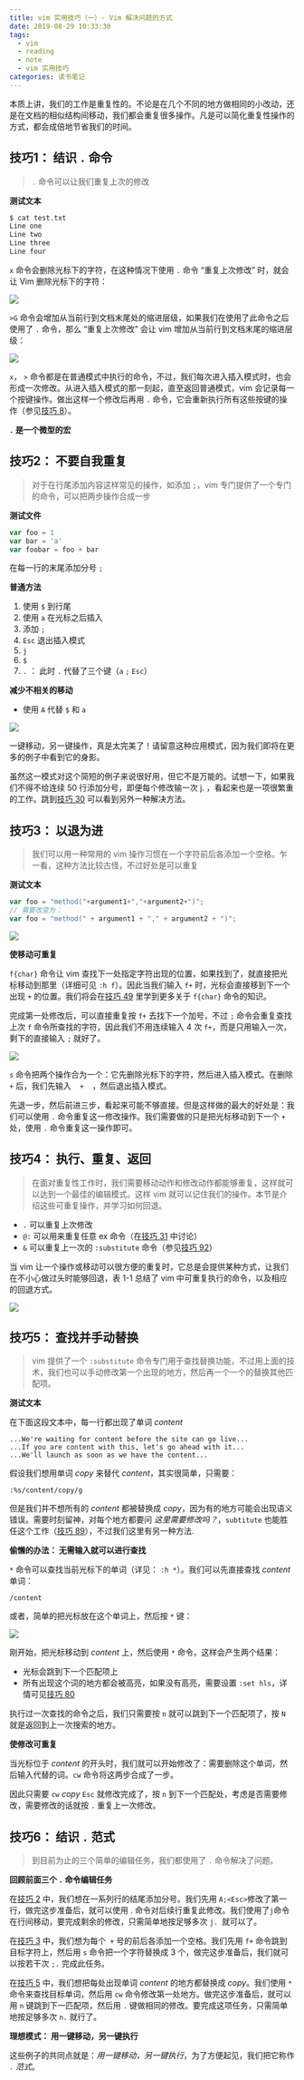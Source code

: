 ```yaml
---
title: vim 实用技巧（一）- Vim 解决问题的方式
date: 2019-08-29 10:33:30
tags: 
  - vim
  - reading
  - note
  - vim 实用技巧
categories: 读书笔记
---
```


本质上讲，我们的工作是重复性的。不论是在几个不同的地方做相同的小改动，还是在文档的相似结构间移动，我们都会重复很多操作。凡是可以简化重复性操作的方式，都会成倍地节省我们的时间。

<!--more-->

## 技巧1： 结识  `.` 命令

> `.` 命令可以让我们重复上次的修改

**测试文本**

```bash
$ cat test.txt
Line one
Line two
Line three
Line four
```

`x` 命令会删除光标下的字符，在这种情况下使用 `.` 命令 “重复上次修改” 时，就会让 Vim 删除光标下的字符：

![](https://github.com/Joker764/joker764.github.io/blob/src/images/vim/1-1.png?raw=true)

`>G` 命令会增加从当前行到文档末尾处的缩进层级，如果我们在使用了此命令之后使用了 `.` 命令，那么 “重复上次修改” 会让 vim 增加从当前行到文档末尾的缩进层级：

![](https://github.com/Joker764/joker764.github.io/blob/src/images/vim/1-2.png?raw=true)

`x`， `>` 命令都是在普通模式中执行的命令，不过，我们每次进入插入模式时，也会形成一次修改。从进入插入模式的那一刻起，直至返回普通模式，vim 会记录每一个按键操作。做出这样一个修改后再用 `.` 命令，它会重新执行所有这些按键的操作（参见[技巧 8]()）。

**`.` 是一个微型的宏**

## 技巧2： 不要自我重复

> 对于在行尾添加内容这样常见的操作，如添加 `;`，vim 专门提供了一个专门的命令，可以把两步操作合成一步

**测试文件**

```javascript
var foo = 1
var bar = 'a'
var foobar = foo + bar
```

在每一行的末尾添加分号 `;`

**普通方法**

1. 使用 `$` 到行尾
2. 使用 `a` 在光标之后插入
3. 添加 `;`
4. `Esc` 退出插入模式
5. `j`
6. `$`
7. `.` ： 此时 `.` 代替了三个键（`a` `;` `Esc`） 

**减少不相关的移动**

- 使用 `A` 代替 `$` 和 `a`

![](https://github.com/Joker764/joker764.github.io/blob/src/images/vim/2-1.png?raw=true)

一键移动，另一键操作，真是太完美了！请留意这种应用模式，因为我们即将在更多的例子中看到它的身影。

虽然这一模式对这个简短的例子来说很好用，但它不是万能的。试想一下，如果我们不得不给连续 50 行添加分号，即便每个修改输一次 j. ，看起来也是一项很繁重的工作。跳到[技巧 30]() 可以看到另外一种解决方法。

## 技巧3： 以退为进

> 我们可以用一种常用的 vim 操作习惯在一个字符前后各添加一个空格。乍一看，这种方法比较古怪，不过好处是可以重复

**测试文本**

```javascript
var foo = "method("+argument1+","+argument2+")";
// 需要改变为：
var foo = "method(" + argument1 + "," + argument2 + ")";
```

![](https://github.com/Joker764/joker764.github.io/blob/src/images/vim/3-1.png?raw=true)

**使移动可重复**

`f{char}` 命令让 vim 查找下一处指定字符出现的位置，如果找到了，就直接把光标移动到那里（详细可见 `:h f`）。因此当我们输入 `f+` 时，光标会直接移到下一个出现 `+` 的位置。我们将会在[技巧 49]() 里学到更多关于 `f{char}` 命令的知识。

完成第一处修改后，可以直接重复按 `f+` 去找下一个加号，不过 `;` 命令会重复查找上次 `f` 命令所查找的字符，因此我们不用连续输入 4 次 `f+`，而是只用输入一次，剩下的直接输入 `;` 就好了。

![](https://github.com/Joker764/joker764.github.io/blob/src/images/vim/3-2.png?raw=true)

`s` 命令把两个操作合为一个：它先删除光标下的字符，然后进入插入模式。在删除 `+` 后，我们先输入 ` ` ` + ` ` ` ，然后退出插入模式。

先退一步，然后前进三步，看起来可能不够直接。但是这样做的最大的好处是：我们可以使用 `.` 命令重复这一修改操作。我们需要做的只是把光标移动到下一个 `+` 处，使用 `.` 命令重复这一操作即可。

## 技巧4： 执行、重复、返回

> 在面对重复性工作时，我们需要移动动作和修改动作都能够重复，这样就可以达到一个最佳的编辑模式。这样 vim 就可以记住我们的操作。本节是介绍这些可重复操作，并学习如何回退。

- `.` 可以重复上次修改
- `@:` 可以用来重复任意 ex 命令（在[技巧 31]() 中讨论）
- `&` 可以重复上一次的 `:substitute` 命令（参见[技巧 92]()）

当 vim 让一个操作或移动可以很方便的重复时，它总是会提供某种方式，让我们在不小心做过头时能够回退，表 1-1 总结了 vim 中可重复执行的命令，以及相应的回退方式。

![](https://github.com/Joker764/joker764.github.io/blob/src/images/vim/4-1.png?raw=true)

## 技巧5： 查找并手动替换

> vim 提供了一个 `:substitute` 命令专门用于查找替换功能，不过用上面的技术，我们也可以手动修改第一个出现的地方，然后再一个一个的替换其他匹配项。

**测试文本**

在下面这段文本中，每一行都出现了单词 *content*

```
...We're waiting for content before the site can go live...
...If you are content with this, let's go ahead with it...
...We'll launch as soon as we have the content...
```

假设我们想用单词 *copy* 来替代 *content*，其实很简单，只需要：

```vim
:%s/content/copy/g
```

但是我们并不想所有的 *content* 都被替换成 *copy*，因为有的地方可能会出现语义错误。需要时刻留神，对每个地方都要问 *这里需要修改吗？*，`subtitute` 也能胜任这个工作（[技巧 89]()），不过我们这里有另一种方法.

**偷懒的办法： 无需输入就可以进行查找**

`*` 命令可以查找当前光标下的单词（详见： `:h *`）。我们可以先直接查找 *content* 单词：

```vim
/content
```

或者，简单的把光标放在这个单词上，然后按 `*` 键：

![](https://github.com/Joker764/joker764.github.io/blob/src/images/vim/5-1.png?raw=true)

刚开始，把光标移动到 *content* 上，然后使用 `*` 命令，这样会产生两个结果：

- 光标会跳到下一个匹配项上
- 所有出现这个词的地方都会被高亮，如果没有高亮，需要设置 `:set hls`，详情可见[技巧 80]()

执行过一次查找的命令之后，我们只需要按 `n` 就可以跳到下一个匹配项了，按 `N` 就是返回到上一次搜索的地方。

**使修改可重复**

当光标位于 *content* 的开头时，我们就可以开始修改了：需要删除这个单词，然后输入代替的词。`cw` 命令将这两步合成了一步。

因此只需要 `cw` *copy* `Esc` 就修改完成了，按 `n` 到下一个匹配处，考虑是否需要修改，需要修改的话就按 `.` 重复上一次修改。

## 技巧6： 结识 `.` 范式

> 到目前为止的三个简单的编辑任务，我们都使用了 `.` 命令解决了问题。

**回顾前面三个 `.` 命令编辑任务**

在[技巧 2](https://joker764.github.io/2019/08/29/vim-实用技巧（一）/#技巧2：-不要自我重复) 中，我们想在一系列行的结尾添加分号。我们先用 `A;<Esc>`修改了第一行，做完这步准备后，就可以使用 . 命令对后续行重复此修改。我们使用了` j `命令在行间移动，要完成剩余的修改，只需简单地按足够多次 `j. `就可以了。

在[技巧 3](https://joker764.github.io/2019/08/29/vim-实用技巧（一）/#技巧3：-以退为进) 中，我们想为每个` +` 号的前后各添加一个空格。我们先用 `f+` 命令跳到目标字符上，然后用 `s` 命令把一个字符替换成 3 个，做完这步准备后，我们就可以按若干次 `;.` 完成此任务。

在[技巧 5](https://joker764.github.io/2019/08/29/vim-实用技巧（一）/#技巧5：-查找并手动替换) 中，我们想把每处出现单词 *content* 的地方都替换成 *copy*。我们使用 `*` 命令来查找目标单词，然后用 `cw` 命令修改第一处地方。做完这步准备后，就可以用 `n` 键跳到下一匹配项，然后用 `.` 键做相同的修改。要完成这项任务，只需简单地按足够多次 `n.` 就行了。

**理想模式： 用一键移动，另一键执行**

这些例子的共同点就是：*用一键移动，另一键执行*，为了方便起见，我们把它称作 *`.`  范式*。

